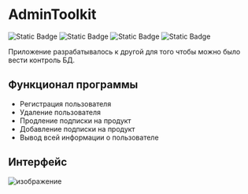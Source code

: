 # AdminToolkit

![Static Badge](https://img.shields.io/badge/C%23-purple) ![Static Badge](https://img.shields.io/badge/T--SQL-orange) ![Static Badge](https://img.shields.io/badge/MSSQL-yellow) ![Static Badge](https://img.shields.io/badge/WPF-blue)

Приложение разрабатывалось к другой для того чтобы можно было вести контроль БД.






## Функционал программы
+ Регистрация пользователя
+ Удаление пользователя
+ Продление подписки на продукт
+ Добавление подписки на продукт
+ Вывод всей информации о пользователе

## Интерфейс
![изображение](https://github.com/PepeDux/AdminToolkit/assets/108129196/8562ef46-d80f-4773-a8fe-2f3ec3f4debf)
